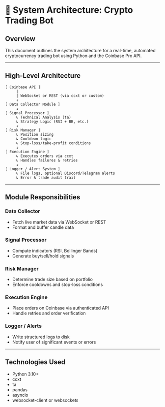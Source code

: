 # 📐 System Architecture: Crypto Trading Bot

## Overview

This document outlines the system architecture for a real-time, automated cryptocurrency trading bot using Python and the Coinbase Pro API.

---

## High-Level Architecture

```
[ Coinbase API ]
     |
     | WebSocket or REST (via ccxt or custom)
     ↓
[ Data Collector Module ]
     ↓
[ Signal Processor ]
     ↳ Technical Analysis (ta)
     ↳ Strategy Logic (RSI + BB, etc.)
     ↓
[ Risk Manager ]
     ↳ Position sizing
     ↳ Cooldown logic
     ↳ Stop-loss/take-profit conditions
     ↓
[ Execution Engine ]
     ↳ Executes orders via ccxt
     ↳ Handles failures & retries
     ↓
[ Logger / Alert System ]
     ↳ File logs, optional Discord/Telegram alerts
     ↳ Error & trade audit trail
```

---

## Module Responsibilities

### Data Collector
- Fetch live market data via WebSocket or REST
- Format and buffer candle data

### Signal Processor
- Compute indicators (RSI, Bollinger Bands)
- Generate buy/sell/hold signals

### Risk Manager
- Determine trade size based on portfolio
- Enforce cooldowns and stop-loss conditions

### Execution Engine
- Place orders on Coinbase via authenticated API
- Handle retries and order verification

### Logger / Alerts
- Write structured logs to disk
- Notify user of significant events or errors

---

## Technologies Used

- Python 3.10+
- ccxt
- ta
- pandas
- asyncio
- websocket-client or websockets

